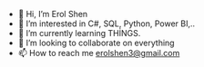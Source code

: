 - 👋 Hi, I’m Erol Shen
- 👀 I’m interested in C#, SQL, Python, Power BI,..
- 🌱 I’m currently learning THİNGS.
- 💞️ I’m looking to collaborate on everything
- 📫 How to reach me erolshen3@gmail.com
<!---
ErolShen3/ErolShen3 is a ✨ special ✨ repository because its `README.md` (this file) appears on your GitHub profile.
You can click the Preview link to take a look at your changes.
--->
